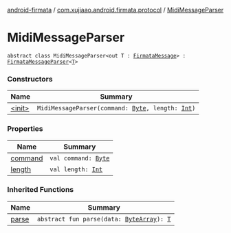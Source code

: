 [android-firmata](../../index.md) / [com.xujiaao.android.firmata.protocol](../index.md) / [MidiMessageParser](./index.md)

# MidiMessageParser

`abstract class MidiMessageParser<out T : `[`FirmataMessage`](../-firmata-message.md)`> : `[`FirmataMessageParser`](../-firmata-message-parser/index.md)`<`[`T`](index.md#T)`>`

### Constructors

| Name | Summary |
|---|---|
| [&lt;init&gt;](-init-.md) | `MidiMessageParser(command: `[`Byte`](https://kotlinlang.org/api/latest/jvm/stdlib/kotlin/-byte/index.html)`, length: `[`Int`](https://kotlinlang.org/api/latest/jvm/stdlib/kotlin/-int/index.html)`)` |

### Properties

| Name | Summary |
|---|---|
| [command](command.md) | `val command: `[`Byte`](https://kotlinlang.org/api/latest/jvm/stdlib/kotlin/-byte/index.html) |
| [length](length.md) | `val length: `[`Int`](https://kotlinlang.org/api/latest/jvm/stdlib/kotlin/-int/index.html) |

### Inherited Functions

| Name | Summary |
|---|---|
| [parse](../-firmata-message-parser/parse.md) | `abstract fun parse(data: `[`ByteArray`](https://kotlinlang.org/api/latest/jvm/stdlib/kotlin/-byte-array/index.html)`): `[`T`](../-firmata-message-parser/index.md#T) |
